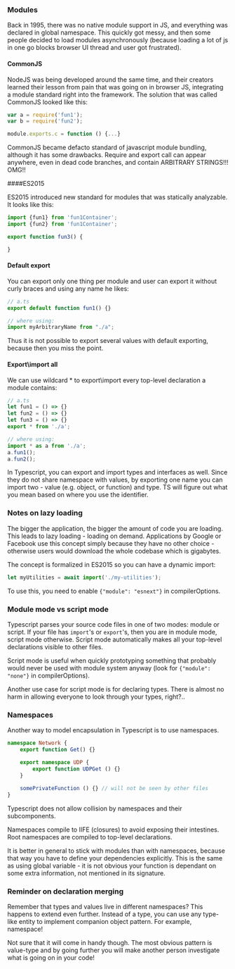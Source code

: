### Modules

Back in 1995, there was no native module support in JS, and everything was declared in global namespace.
This quickly got messy, and then some people decided to load modules asynchronously (because loading a lot of 
js in one go blocks browser UI thread and user got frustrated).


#### CommonJS 

NodeJS was being developed around the same time, and their creators learned their lesson from pain that was
going on in browser JS, integrating a module standard right into the framework. The solution that was called 
CommonJS looked like this:


```typescript
var a = require('fun1');
var b = require('fun2');

module.exports.c = function () {...}
```

CommonJS became defacto standard of javascript module bundling, although it has some drawbacks.
Require and export call can appear anywhere, even in dead code branches, and contain ARBITRARY STRINGS!!! OMG!!

####ES2015

ES2015 introduced new standard for modules that was statically analyzable.  It looks like this:

```typescript
import {fun1} from 'fun1Container';
import {fun2} from 'fun1Container';

export function fun3() {

}
```

#### Default export

You can export only one thing per module and user can export it without curly braces and using any name 
he likes: 

```typescript
// a.ts
export default function fun1() {}

// where using:
import myArbitraryName from "./a";
```

Thus it is not possible to export several values with default exporting, because then you miss the point.

#### Export\import all

We can use wildcard * to export\import every top-level declaration a module contains:

```typescript
// a.ts
let fun1 = () => {}
let fun2 = () => {}
let fun3 = () => {}
export * from './a';

// where using:
import * as a from './a';
a.fun1();
a.fun2();
```

In Typescript, you can export and import types and interfaces as well. Since they do not share namespace
with values, by exporting one name you can import two - value (e.g. object, or function) and type. TS
will figure out what you mean based on where you use the identifier.

### Notes on lazy loading

The bigger the application, the bigger the amount of code you are loading. This leads to lazy loading - loading
on demand. Applications by Google or Facebook use this concept simply because they have no other choice - 
otherwise users would download the whole codebase which is gigabytes.

The concept is formalized in ES2015 so you can have a dynamic import:

```typescript
let myUtilities = await import('./my-utilities');
```
To use this, you need to enable `{"module": "esnext"}` in compilerOptions.

### Module mode vs script mode

Typescript parses your source code files in one of two modes: module or script. If your file has `import`'s or 
`export`'s, then you are in module mode, script mode otherwise. Script mode automatically makes all your top-level
declarations visible to other files.


Script mode is useful when quickly prototyping something that probably would never be used with module system anyway
 (look for `{"module": "none"}` in compilerOptions).

Another use case for script mode is for declaring types. There is almost no harm in allowing everyone to look
through your types, right?..

### Namespaces

Another way to model encapsulation in Typescript is to use namespaces. 

```typescript
namespace Network {
    export function Get() {}

    export namespace UDP {
        export function UDPGet () {}
    }
    
    somePrivateFunction () {} // will not be seen by other files
}
```
Typescript does not allow collision by namespaces and their subcomponents.

Namespaces compile to IIFE (closures) to avoid exposing their intestines. Root namespaces are compiled to
top-level declarations.


It is better in general to stick with modules than with namespaces, because that way you have to define your 
dependencies explicitly. This is the same as using global variable - it is not obvious your function is 
dependant on some extra information, not mentioned in its signature.

### Reminder on declaration merging

Remember that types and values live in different namespaces? This happens to extend even further. Instead
 of a type, you can use any type-like entity to implement companion object pattern. For example, namespace!

Not sure that it will come in handy though. The most obvious pattern is value-type and by going further you
will make another person investigate what is going on in your code!
